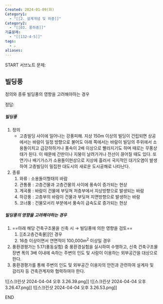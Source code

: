 ```yaml
---
Created: 2024-01-09(화)
Category1:
  - "[[2. 설계개념 및 하중]]"
Category2:
  - "[[03. 풍하중]]"
기출문제:
  - "[[132-4-5]]"
tags:
  - ✏️
aliases:
---
```


START
서브노트
문제:  
## 빌딩풍
정의와 종류
빌딩풍의 영향을 고려해야하는 경우

정답: 
##### 빌딩풍
1. 정의
	- 고층빌딩 사이에 일어나는 강풍피해. 지상 150m 이상의 빌딩이 건립되면 상공에서는 바람이 일정 방향으로 불어도 아래 쪽에서는 바람이 빌딩의 주위에서 소용돌이치고 급강하하거나 풍속이 2배 이상으로 빨라지기도 하며 때로는 무풍상태가 된다. 이 때문에 간판이나 지붕이 날려가거나 전선이 끊어질 때도 있다. 또 연기나 배기가스가 소용돌이현상으로 지상에 흘러서 국지적인 대기오염이 발생하여 고층빌딩이 밀집한 대도시의 새로운 도시공해로 나타난다.
2. 종류
	1. 와류 : 소용돌이형태의 바람
	2. 관통풍 : 고층건물과 고층건물의 사이에 풍속이 증가되는 현상
	3. 계곡풍 : 바람이 건물에 부딪쳐 저층부에서 지상방향으로 발생되는 바람
	4. 하강풍 : 고층부의 바람이 건물과 부딪쳐 지면방향으로 발생하는 바람
	5. 코너풍 : 건물모서리 부분에서 풍속이 급속도로 증가되는 현상
##### 빌딩풍의 영향을 고려해야하는 경우
1. ==아래 해당 건축구조물을 신축 시 → 빌딩풍에 의한 영향을 검토==
	1. [[초고층건축물]]인 경우
	2. 16층 이상이면서 연면적이 100,000$m^2$ 이상일 경우
2. 풍환경평가는 5.17(풍동실험) 중 풍환경실험을 실시하여 수행하고, 신축 건축구조물 장변 폭의 3배 이내에 속하는 주변의 인도 및 사람이 이용하는 외부공간을 대상으로 한다.
3. 풍환경평가를 통해 주변의 인도 및 외부공간 이용자의 안전과 관련하여 설계자 및 감리자 등 건축관계자와 협력하여야 한다.

![[스크린샷 2024-04-04 오후 3.26.39.png]]
![[스크린샷 2024-04-04 오후 3.26.47.png]]
![[스크린샷 2024-04-04 오후 3.26.53.png]]
<!--ID: 1688986161375-->
END

